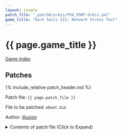 ```yaml
---
layout: single
patch_file: "_patch0/orbis/FD4_FDNT-Orbis.yml"
game_title: "Dark Souls III: Network Stress Test"
---
```


# {{ page.game_title }}

[Game Index](/patch/#fromsoftware-titles)

## Patches

{% include_relative patch_header.md %}

Patch file: `{{ page.patch_file }}`

File to be patched: `eboot.bin`

Author: [illusion](https://twitter.com/illusion0002)

<details>
<summary>Contents of patch file (Click to Expand)</summary>

{% highlight yml %}
{% flexible_include {{ page.patch_file }} %}
{% endhighlight %}

</details>
